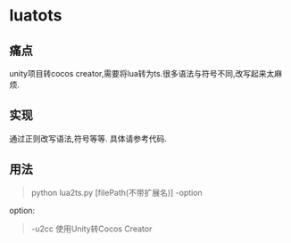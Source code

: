 # luatots

## 痛点
unity项目转cocos creator,需要将lua转为ts.很多语法与符号不同,改写起来太麻烦.

## 实现
通过正则改写语法,符号等等. 具体请参考代码.

## 用法
> python lua2ts.py [filePath(不带扩展名)] -option

option:
> -u2cc         使用Unity转Cocos Creator
